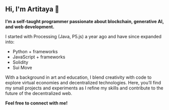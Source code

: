 ## Hi, I'm Artitaya 👋
**I’m a self-taught programmer passionate about blockchain, generative AI, and web development.**  

I started with Processing (Java, P5.js) a year ago and have since expanded into:  
- Python + frameworks  
- JavaScript + frameworks  
- Solidity
- Sui Move  

With a background in art and education, I blend creativity with code to explore virtual economies and decentralized technologies. Here, you’ll find my small projects and experiments as I refine my skills and contribute to the future of the decentralized web.  

**Feel free to connect with me!**
